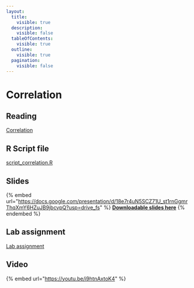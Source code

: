 ```yaml
---
layout:
  title:
    visible: true
  description:
    visible: false
  tableOfContents:
    visible: true
  outline:
    visible: true
  pagination:
    visible: false
---
```


# Correlation

## Reading

[Correlation](https://drive.google.com/open?id=1tbgGJnak1D5nmn7LhuIsrin4LZUC1faM\&usp=drive\_fs)

## R Script file

[script\_correlation.R](https://drive.google.com/open?id=1fzydcKVHKVhEp-E3TVSSs0rdpXDQiKWO\&usp=drive\_fs)

## Slides

{% embed url="https://docs.google.com/presentation/d/18e7r4uN5SCZ71U_st1rnGgmrThqXmY6HZuJB9jbcvpQ?usp=drive_fs" %}
[**Downloadable slides here**](https://docs.google.com/presentation/d/18e7r4uN5SCZ71U\_st1rnGgmrThqXmY6HZuJB9jbcvpQ?usp=drive\_fs)
{% endembed %}

## Lab assignment

[Lab assignment](https://docs.google.com/document/d/1NbJu\_egaLAjjcyp1Zb0WY4LWb0KbTlLgee\_iuZDmX6I?usp=drive\_fs)

## Video

{% embed url="https://youtu.be/i9htnAxtoK4" %}
